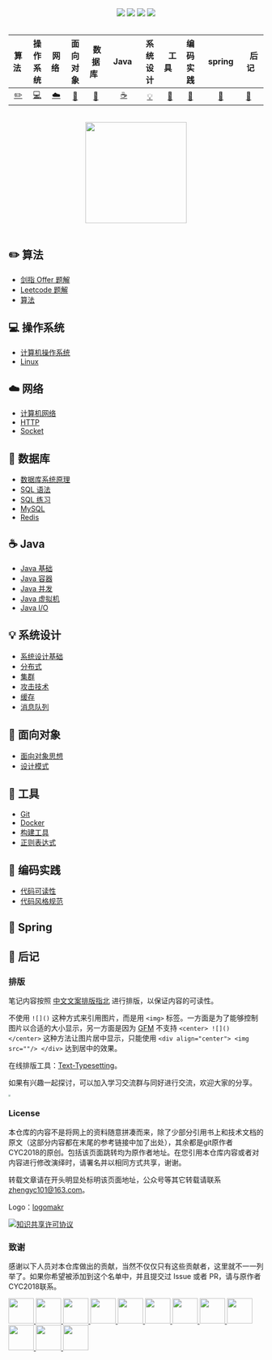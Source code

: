 <div align="center">
    <a href="https://www.cyc2018.xyz"> <img src="https://badgen.net/badge/CyC/%E5%9C%A8%E7%BA%BF%E9%98%85%E8%AF%BB?icon=sourcegraph&color=4ab8a1"></a>
    <a href="https://gitstar-ranking.com/repositories"> <img src="https://badgen.net/badge/Rank/13?icon=github&color=4ab8a1"></a>
    <a href="https://github.com/CyC2018/CS-Notes"> <img src="https://badgen.net/github/stars/CyC2018/CS-Notes?icon=github&color=4ab8a1"></a>
    <a href="https://github.com/CyC2018/CS-Notes"> <img src="https://badgen.net/github/forks/CyC2018/CS-Notes?icon=github&color=4ab8a1"></a>
    <!-- <a href="assets/download.md"> <img src="https://badgen.net/badge/OvO/%E7%A6%BB%E7%BA%BF%E4%B8%8B%E8%BD%BD?icon=telegram&color=4ab8a1"></a> -->
    <!-- <a href="assets/download.md"> <img src="https://badgen.net/badge/%e5%85%ac%e4%bc%97%e5%8f%b7/CyC2018?icon=rss&color=4ab8a1"></a> -->
</div>
<br>

| 算法&nbsp; | 操作系统 | 网络&nbsp;|面向对象| &nbsp;数据库&nbsp;&nbsp;|&nbsp;Java&nbsp;&nbsp;|系统设计| &nbsp;&nbsp;工具&nbsp;&nbsp; |编码实践| &nbsp;&nbsp;spring&nbsp;&nbsp; | &nbsp;后记&nbsp;&nbsp; |
| :---: | :----: | :---: | :----: | :----: | :----: | :----: | :----: | :----: | :----: | ----- |
| [:pencil2:](#pencil2-算法) | [:computer:](#computer-操作系统) | [:cloud:](#cloud-网络) | [:art:](#art-面向对象) | [:floppy_disk:](#floppy_disk-数据库) |[:coffee:](#coffee-java)| [:bulb:](#bulb-系统设计) |[:wrench:](#wrench-工具)| [:watermelon:](#watermelon-编码实践) |[:seedling:](#seedling-Spring)| [:memo:](#memo-后记) |

<br>

<div align="center">
    <img src="https://cs-notes-1256109796.cos.ap-guangzhou.myqcloud.com/githubio/LogoMakr_0zpEzN.png" width="200px">
</div>
<br>

## :pencil2: 算法

- [剑指 Offer 题解](https://github.com/wujie199/CS/blob/master/notes/剑指%20Offer%20题解%20-%20目录.md)
- [Leetcode 题解](https://github.com/wujie199/CS/blob/master/notes/Leetcode%20题解%20-%20目录.md)
- [算法](https://github.com/wujie199/CS/blob/master/notes/算法%20-%20目录.md)

## :computer: 操作系统

- [计算机操作系统](https://github.com/wujie199/CS/blob/master/notes/计算机操作系统%20-%20目录.md)
- [Linux](https://github.com/wujie199/CS/blob/master/notes/Linux.md)

## :cloud: 网络 

- [计算机网络](https://github.com/wujie199/CS/blob/master/notes/计算机网络%20-%20目录.md)
- [HTTP](https://github.com/wujie199/CS/blob/master/notes/HTTP.md)
- [Socket](https://github.com/wujie199/CS/blob/master/notes/Socket.md)

## :floppy_disk: 数据库

- [数据库系统原理](https://github.com/wujie199/CS/blob/master/notes/数据库系统原理.md)
- [SQL 语法](https://github.com/wujie199/CS/blob/master/notes/SQL%20语法.md)
- [SQL 练习](https://github.com/wujie199/CS/blob/master/notes/SQL%20练习.md)
- [MySQL](https://github.com/wujie199/CS/blob/master/notes/MySQL.md)
- [Redis](https://github.com/wujie199/CS/blob/master/notes/Redis.md)

## :coffee: Java

- [Java 基础](https://github.com/wujie199/CS/blob/master/notes/Java%20基础.md)
- [Java 容器](https://github.com/wujie199/CS/blob/master/notes/Java%20容器.md)
- [Java 并发](https://github.com/wujie199/CS/blob/master/notes/Java%20并发.md)
- [Java 虚拟机](https://github.com/wujie199/CS/blob/master/notes/Java%20虚拟机.md)
- [Java I/O](https://github.com/wujie199/CS/blob/master/notes/Java%20IO.md)

## :bulb: 系统设计 

- [系统设计基础](https://github.com/wujie199/CS/blob/master/notes/系统设计基础.md)
- [分布式](https://github.com/wujie199/CS/blob/master/notes/分布式.md)
- [集群](https://github.com/wujie199/CS/blob/master/notes/集群.md)
- [攻击技术](https://github.com/wujie199/CS/blob/master/notes/攻击技术.md)
- [缓存](https://github.com/wujie199/CS/blob/master/notes/缓存.md)
- [消息队列](https://github.com/wujie199/CS/blob/master/notes/消息队列.md)

## :art: 面向对象

- [面向对象思想](https://github.com/wujie199/CS/blob/master/notes/面向对象思想.md)
- [设计模式](https://github.com/wujie199/CS/blob/master/notes/设计模式%20-%20目录.md)

## :wrench: 工具 

- [Git](https://github.com/wujie199/CS/blob/master/notes/Git.md)
- [Docker](https://github.com/wujie199/CS/blob/master/notes/Docker.md)
- [构建工具](https://github.com/wujie199/CS/blob/master/notes/构建工具.md)
- [正则表达式](https://github.com/wujie199/CS/blob/master/notes/正则表达式.md)

## :watermelon: 编码实践 

- [代码可读性](https://github.com/wujie199/CS/blob/master/notes/代码可读性.md)
- [代码风格规范](https://github.com/wujie199/CS/blob/master/notes/代码风格规范.md)

## :seedling: Spring



## :memo: 后记

### 排版

笔记内容按照 [中文文案排版指北](https://github.com/sparanoid/chinese-copywriting-guidelines/blob/master/README.zh-CN.md) 进行排版，以保证内容的可读性。

不使用 `![]()` 这种方式来引用图片，而是用 `<img>` 标签。一方面是为了能够控制图片以合适的大小显示，另一方面是因为 [GFM](https://github.github.com/gfm/) 不支持 `<center> ![]() </center>` 这种方法让图片居中显示，只能使用 `<div align="center"> <img src=""/> </div>` 达到居中的效果。

在线排版工具：[Text-Typesetting](https://github.com/CyC2018/Text-Typesetting)。

如果有兴趣一起探讨，可以加入学习交流群与同好进行交流，欢迎大家的分享。

<img src="https://img.imgdb.cn/item/601aa6c83ffa7d37b304b8a8.jpg" style="zoom:25%;" >

### License

本仓库的内容不是将网上的资料随意拼凑而来，除了少部分引用书上和技术文档的原文（这部分内容都在末尾的参考链接中加了出处），其余都是git原作者CYC2018的原创。包括该页面跳转均为原作者地址。在您引用本仓库内容或者对内容进行修改演绎时，请署名并以相同方式共享，谢谢。

转载文章请在开头明显处标明该页面地址，公众号等其它转载请联系 zhengyc101@163.com。

Logo：[logomakr](https://logomakr.com/)

<a rel="license" href="http://creativecommons.org/licenses/by-nc-sa/4.0/"><img alt="知识共享许可协议" style="border-width:0" src="https://i.creativecommons.org/l/by-nc-sa/4.0/88x31.png" /></a>

### 致谢

感谢以下人员对本仓库做出的贡献，当然不仅仅只有这些贡献者，这里就不一一列举了。如果你希望被添加到这个名单中，并且提交过 Issue 或者 PR，请与原作者CYC2018联系。

<a href="https://github.com/linw7">
    <img src="https://avatars3.githubusercontent.com/u/21679154?s=400&v=4" width="50px">
</a> 
<a href="https://github.com/g10guang">
    <img src="https://avatars1.githubusercontent.com/u/18458140?s=400&v=4" width="50px">
</a>
<a href="https://github.com/Sctwang">
    <img src="https://avatars3.githubusercontent.com/u/33345444?s=400&v=4" width="50px">
</a> 
<a href="https://github.com/ResolveWang">
    <img src="https://avatars1.githubusercontent.com/u/8018776?s=400&v=4" width="50px">
</a>
<a href="https://github.com/crossoverJie">
    <img src="https://avatars1.githubusercontent.com/u/15684156?s=400&v=4" width="50px">
</a> 
<a href="https://github.com/jy03078584">
    <img src="https://avatars2.githubusercontent.com/u/7719370?s=400&v=4" width="50px">
</a>
<a href="https://github.com/kwongtailau">
    <img src="https://avatars0.githubusercontent.com/u/22954582?s=400&v=4" width="50px">
</a>
<a href="https://github.com/xiangflight">
    <img src="https://avatars2.githubusercontent.com/u/10072416?s=400&v=4" width="50px">
</a>
<a href="https://github.com/mafulong">
    <img src="https://avatars1.githubusercontent.com/u/24795000?s=400&v=4" width="50px">
</a>
<a href="https://github.com/yanglbme">
    <img src="https://avatars1.githubusercontent.com/u/21008209?s=400&v=4" width="50px">
</a>
<a href="https://github.com/OOCZC">
    <img src="https://avatars1.githubusercontent.com/u/11623828?s=400&v=4" width="50px">
</a>
<a href="https://github.com/5renyuebing">
    <img src="https://avatars1.githubusercontent.com/u/32872430?s=400&v=4" width="50px">
</a>